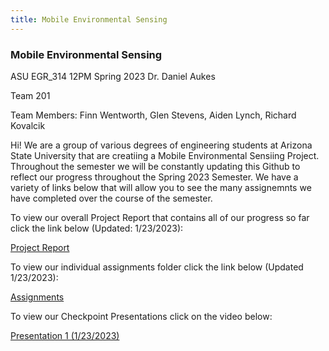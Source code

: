 ```yaml
---
title: Mobile Environmental Sensing
---
```


### Mobile Environmental Sensing

ASU EGR_314 12PM Spring 2023
Dr. Daniel Aukes

Team 201

Team Members: Finn Wentworth, Glen Stevens, Aiden Lynch, Richard Kovalcik

Hi! We are a group of various degrees of engineering students at Arizona State University that are creatiing a Mobile Environmental Sensiing Project. Throughout the semester we will be constantly updating this Github to reflect our progress throughout the Spring 2023 Semester. We have a variety of links below that will allow you to see the many assignemnts we have completed over the course of the semester.

To view our overall Project Report that contains all of our progress so far click the link below (Updated: 1/23/2023):

[Project Report](https://egr314-team201.github.io/report/)

To view our individual assignments folder click the link below (Updated 1/23/2023):

[Assignments](https://egr314-team201.github.io/Assignments/)

To view our Checkpoint Presentations click on the video below:

[Presentation 1 (1/23/2023)](https://www.youtube.com/embed/B-IFwF61iC0)
